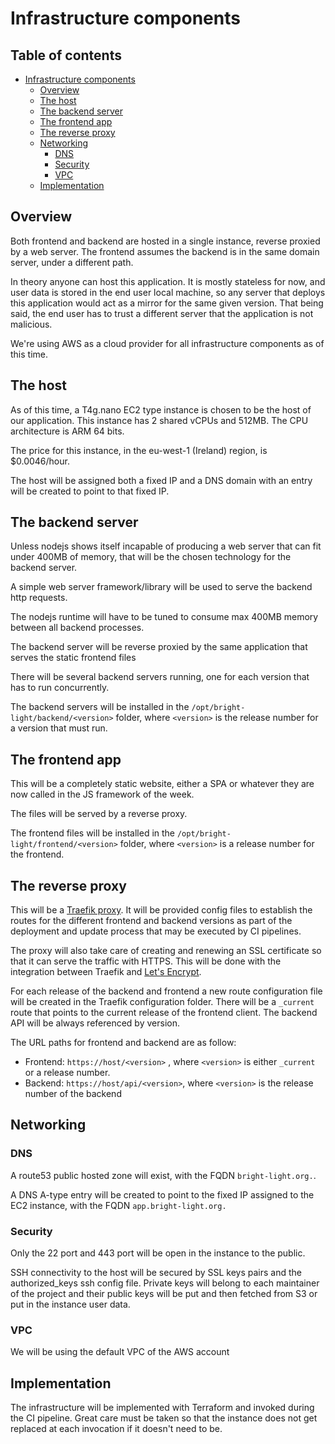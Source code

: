 # Infrastructure components

## Table of contents

- [Infrastructure components](#infrastructure-components)
  - [Overview](#overview)
  - [The host](#the-host)
  - [The backend server](#the-backend-server)
  - [The frontend app](#the-frontend-app)
  - [The reverse proxy](#the-reverse-proxy)
  - [Networking](#networking)
    - [DNS](#dns)
    - [Security](#security)
    - [VPC](#vpc)
  - [Implementation](#implementation)

## Overview

Both frontend and backend are hosted in a single instance, reverse proxied by a web server. The frontend assumes the
backend is in the same domain server, under a different path.

In theory anyone can host this application. It is mostly stateless for now, and user data is stored in the end user
local machine, so any server that deploys this application would act as a mirror for the same given version. That being
said, the end user has to trust a different server that the application is not malicious.

We're using AWS as a cloud provider for all infrastructure components as of this time.

## The host

As of this time, a T4g.nano EC2 type instance is chosen to be the host of our application. This instance has 2 shared
vCPUs and 512MB. The CPU architecture is ARM 64 bits.

The price for this instance, in the eu-west-1 (Ireland) region, is $0.0046/hour.

The host will be assigned both a fixed IP and a DNS domain with an entry will be created to point to that fixed IP.

## The backend server

Unless nodejs shows itself incapable of producing a web server that can fit under 400MB of memory, that will be the
chosen technology for the backend server.

A simple web server framework/library will be used to serve the backend http requests.

The nodejs runtime will have to be tuned to consume max 400MB memory between all backend processes.

The backend server will be reverse proxied by the same application that serves the static frontend files

There will be several backend servers running, one for each version that has to run concurrently.

The backend servers will be installed in the `/opt/bright-light/backend/<version>` folder, where `<version>` is the
release number for a version that must run.

## The frontend app

This will be a completely static website, either a SPA or whatever they are now called in the JS framework of the week.

The files will be served by a reverse proxy.

The frontend files will be installed in the `/opt/bright-light/frontend/<version>` folder, where `<version>` is a 
release number for the frontend.

## The reverse proxy

This will be a [Traefik proxy](https://doc.traefik.io/traefik/). It will be provided config files to establish the 
routes for the different frontend and backend versions as part of the deployment and update process that may be 
executed by CI pipelines.

The proxy will also take care of creating and renewing an SSL certificate so that it can serve the traffic with HTTPS. 
This will be done with the integration between Traefik and [Let's Encrypt](https://doc.traefik.io/traefik/https/acme/).

For each release of the backend and frontend a new route configuration file will be created in the Traefik configuration
folder. There will be a `_current` route that points to the current release of the frontend client. The backend API will
be always referenced by version.

The URL paths for frontend and backend are as follow:
- Frontend:  `https://host/<version>` , where `<version>` is either `_current` or a release number. 
- Backend: `https://host/api/<version>`, where `<version>` is the release number of the backend

## Networking

### DNS

A route53 public hosted zone will exist, with the FQDN `bright-light.org.`.

A DNS A-type entry will be created to point to the fixed IP assigned to the EC2 instance, with the FQDN 
`app.bright-light.org.`

### Security

Only the 22 port and 443 port will be open in the instance to the public.

SSH connectivity to the host will be secured by SSL keys pairs and the authorized_keys ssh config file. Private keys
will belong to each maintainer of the project and their public keys will be put and then fetched from S3 or put in the 
instance user data.

### VPC

We will be using the default VPC of the AWS account

## Implementation

The infrastructure will be implemented with Terraform and invoked during the CI pipeline. Great care must be taken so
that the instance does not get replaced at each invocation if it doesn't need to be.